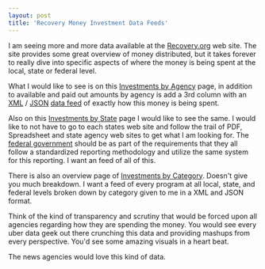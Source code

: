 ```yaml
---
layout: post
title: 'Recovery Money Investment Data Feeds'
---
```

I am seeing more and more data available at the <a href="http://www.recovery.gov">Recovery.org</a> web site. The site provides some great overview of money distributed, but it takes forever to really dive into specific aspects of where the money is being spent at the local, state or federal level.<p></p>
What I would like to see is on this <a href="http://www.recovery.gov/?q=content/investments-agency">Investments by Agency</a> page, in addition to available and paid out amounts by agency is add a 3rd column with an <a class="zem_slink" title="XML" rel="wikipedia" href="http://en.wikipedia.org/wiki/XML">XML</a> / <a class="zem_slink" title="JSON" rel="wikipedia" href="http://en.wikipedia.org/wiki/JSON">JSON</a> <a class="zem_slink" title="Data feed" rel="wikipedia" href="http://en.wikipedia.org/wiki/Data_feed">data feed</a> of exactly how this money is being spent.<p></p>
Also on this <a href="http://www.recovery.gov/?q=content/investments-state">Investments by State</a> page I would like to see the same. I would like to not have to go to each states web site and follow the trail of PDF, Spreadsheet and state agency web sites to get what I am looking for. The <a class="zem_slink" title="Federal government of the United States" rel="wikipedia" href="http://en.wikipedia.org/wiki/Federal_government_of_the_United_States">federal government</a> should be as part of the requirements that they all follow a standardized reporting methodology and utilize the same system for this reporting. I want an feed of all of this.<p></p>
There is also an overview page of <a href="http://www.recovery.gov/?q=content/investments">Investments by Category</a>. Doesn't give you much breakdown. I want a feed of every program at all local, state, and federal levels broken down by category given to me in a XML and JSON format.<p></p>
Think of the kind of transparency and scrutiny that would be forced upon all agencies regarding how they are spending the money. You would see every uber data geek out there crunching this data and providing mashups from every perspective. You'd see some amazing visuals in a heart beat.<p></p>
The news agencies would love this kind of data.
